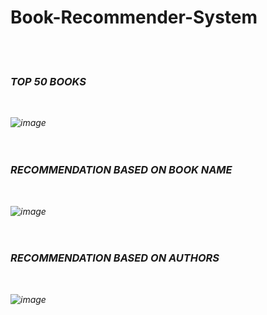 # Book-Recommender-System
<BR>
<BR>


### <I>TOP 50 BOOKS
<BR>

![image](https://github.com/Niteesh2810/Book-Recommender-System/assets/69635040/bb31adc2-8a22-4456-8fac-be01a4aded66)
<BR>
<BR>
<BR>
### <I>RECOMMENDATION BASED ON BOOK NAME
<BR>

![image](https://github.com/Niteesh2810/Book-Recommender-System/assets/69635040/8e22576c-3515-486d-93ad-acbe60229bb0)
<BR>
<BR>
<BR>
### <I>RECOMMENDATION BASED ON AUTHORS
<BR>

![image](https://github.com/Niteesh2810/Book-Recommender-System/assets/69635040/ba50b642-b731-4d9b-ac7c-f35a7e494859)
